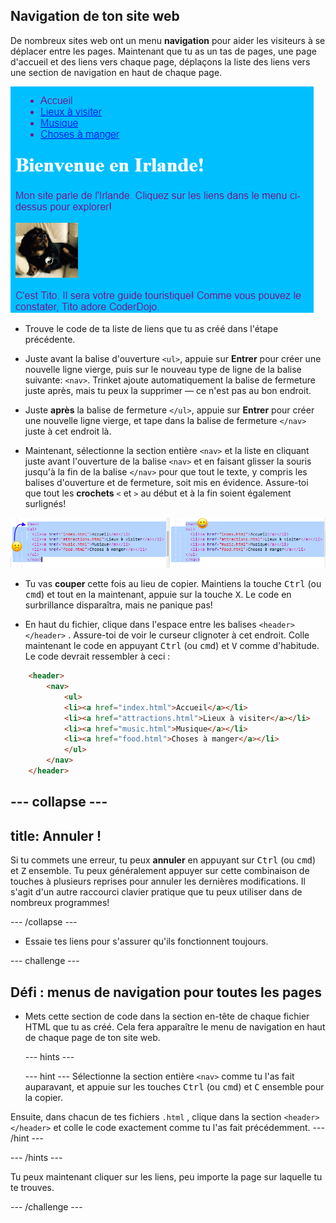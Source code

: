 ## Navigation de ton site web

De nombreux sites web ont un menu **navigation** pour aider les visiteurs à se déplacer entre les pages. Maintenant que tu as un tas de pages, une page d'accueil et des liens vers chaque page, déplaçons la liste des liens vers une section de navigation en haut de chaque page.

![Exemple d'une page web avec des liens de navigation en haut](images/egNavLinksAtTop.png)

- Trouve le code de ta liste de liens que tu as créé dans l'étape précédente.

- Juste avant la balise d'ouverture `<ul>`, appuie sur **Entrer** pour créer une nouvelle ligne vierge, puis sur le nouveau type de ligne de la balise suivante: `<nav>`. Trinket ajoute automatiquement la balise de fermeture juste après, mais tu peux la supprimer — ce n'est pas au bon endroit.

- Juste **après** la balise de fermeture `</ul>`, appuie sur **Entrer** pour créer une nouvelle ligne vierge, et tape dans la balise de fermeture `</nav>` juste à cet endroit là.

- Maintenant, sélectionne la section entière `<nav>` et la liste en cliquant juste avant l'ouverture de la balise `<nav>` et en faisant glisser la souris jusqu'à la fin de la balise `</nav>` pour que tout le texte, y compris les balises d'ouverture et de fermeture, soit mis en évidence. Assure-toi que tout les **crochets** `<` et `>` au début et à la fin soient également surlignés!

![Le texte à gauche n'est pas entièrement sélectionné lorsque le texte à droite l'est](images/egSelectedYayWoops.png)

- Tu vas **couper** cette fois au lieu de copier. Maintiens la touche <kbd>Ctrl</kbd> (ou <kbd>cmd</kbd>) et tout en la maintenant, appuie sur la touche <kbd>X</kbd>. Le code en surbrillance disparaîtra, mais ne panique pas!

- En haut du fichier, clique dans l'espace entre les balises `<header> </header>` . Assure-toi de voir le curseur clignoter à cet endroit. Colle maintenant le code en appuyant <kbd>Ctrl</kbd> (ou <kbd>cmd</kbd>) et <kbd>V</kbd> comme d'habitude. Le code devrait ressembler à ceci :

```html
    <header>
        <nav>
            <ul>
            <li><a href="index.html">Accueil</a></li>
            <li><a href="attractions.html">Lieux à visiter</a></li>
            <li><a href="music.html">Musique</a></li>
            <li><a href="food.html">Choses à manger</a></li>
            </ul>
        </nav>
    </header>
```

## \--- collapse \---

## title: Annuler !

Si tu commets une erreur, tu peux **annuler** en appuyant sur <kbd>Ctrl</kbd> (ou <kbd>cmd</kbd>) et <kbd>Z</kbd> ensemble. Tu peux généralement appuyer sur cette combinaison de touches à plusieurs reprises pour annuler les dernières modifications. Il s'agit d'un autre raccourci clavier pratique que tu peux utiliser dans de nombreux programmes!

\--- /collapse \---

- Essaie tes liens pour s'assurer qu'ils fonctionnent toujours.

\--- challenge \---

## Défi : menus de navigation pour toutes les pages

- Mets cette section de code dans la section en-tête de chaque fichier HTML que tu as créé. Cela fera apparaître le menu de navigation en haut de chaque page de ton site web.
    
    \--- hints \---
    
    \--- hint \--- Sélectionne la section entière `<nav>` comme tu l'as fait auparavant, et appuie sur les touches <kbd>Ctrl</kbd> (ou <kbd>cmd</kbd>) et <kbd>C</kbd> ensemble pour la copier.

Ensuite, dans chacun de tes fichiers `.html` , clique dans la section `<header> </header>` et colle le code exactement comme tu l'as fait précédemment. \--- /hint \---

\--- /hints \---

Tu peux maintenant cliquer sur les liens, peu importe la page sur laquelle tu te trouves.

\--- /challenge \---